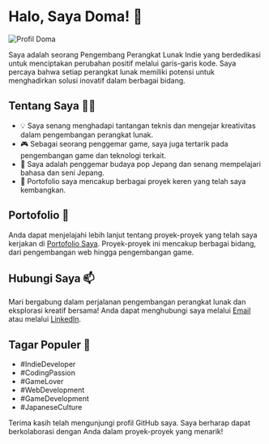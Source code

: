 # Halo, Saya Doma! 👋

![Profil Doma](https://media.discordapp.net/attachments/1074508165028257873/1144934621893640213/1693044061110.jpg?width=864&height=496)

Saya adalah seorang Pengembang Perangkat Lunak Indie yang berdedikasi untuk menciptakan perubahan positif melalui garis-garis kode. Saya percaya bahwa setiap perangkat lunak memiliki potensi untuk menghadirkan solusi inovatif dalam berbagai bidang.

## Tentang Saya 👨‍💻

- 💡 Saya senang menghadapi tantangan teknis dan mengejar kreativitas dalam pengembangan perangkat lunak.
- 🎮 Sebagai seorang penggemar game, saya juga tertarik pada pengembangan game dan teknologi terkait.
- 🌸 Saya adalah penggemar budaya pop Jepang dan senang mempelajari bahasa dan seni Jepang.
- 🚀 Portofolio saya mencakup berbagai proyek keren yang telah saya kembangkan.

## Portofolio 🌟

Anda dapat menjelajahi lebih lanjut tentang proyek-proyek yang telah saya kerjakan di [Portofolio Saya](https://doma.mfathinhalim.repl.co/). Proyek-proyek ini mencakup berbagai bidang, dari pengembangan web hingga pengembangan game.

## Hubungi Saya 📫

Mari bergabung dalam perjalanan pengembangan perangkat lunak dan eksplorasi kreatif bersama! Anda dapat menghubungi saya melalui [Email](mailto:halimfathin7@gmail.com) atau melalui [LinkedIn](https://www.linkedin.com/in/m-fathin-halim-8b8198288/).

## Tagar Populer 🔖

- #IndieDeveloper
- #CodingPassion
- #GameLover
- #WebDevelopment
- #GameDevelopment
- #JapaneseCulture

Terima kasih telah mengunjungi profil GitHub saya. Saya berharap dapat berkolaborasi dengan Anda dalam proyek-proyek yang menarik!
